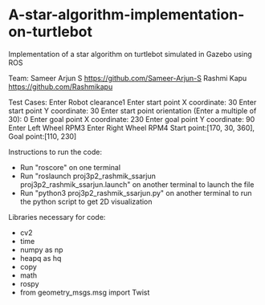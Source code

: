 # A-star-algorithm-implementation-on-turtlebot
Implementation of a star algorithm on turtlebot simulated in Gazebo using ROS 

Team:
Sameer Arjun S      https://github.com/Sameer-Arjun-S 
Rashmi Kapu         https://github.com/Rashmikapu
   

Test Cases: 
Enter Robot clearance1
Enter start point X coordinate: 30
Enter start point Y coordinate: 30
Enter start point orientation (Enter a multiple of 30): 0
Enter goal point X coordinate: 230
Enter goal point Y coordinate: 90
Enter Left Wheel RPM3
Enter Right Wheel RPM4
Start point:[170, 30, 360], Goal point:[110, 230]


Instructions to run the code:
* Run "roscore" on one terminal
* Run "roslaunch proj3p2_rashmik_ssarjun proj3p2_rashmik_ssarjun.launch" on another terminal to launch the file
* Run "python3 proj3p2_rashmik_ssarjun.py" on another terminal to run the python script to get 2D visualization


Libraries necessary for code:
* cv2
* time
* numpy as np
* heapq as hq
* copy
* math
* rospy
* from geometry_msgs.msg import Twist
